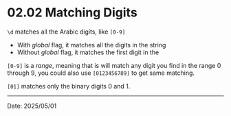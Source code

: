 # 02.02 Matching Digits

`\d` matches all the Arabic digits, like `[0-9]`

- With _global_ flag, it matches all the digits in the string
- Without _global_ flag, it matches the first digit in the 

`[0-9]` is a _range_, meaning that is will match any digit you find in the range 0 through 9, you could also use `[0123456789]` to get same matching.

`[01]` matches only the binary digits 0 and 1.

---

Date: 2025/05/01